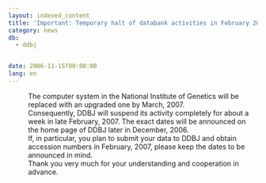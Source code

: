 ```yaml
---
layout: indexed_content
title: 'Important: Temporary halt of databank activities in February 2007'
category: news
db:
  - ddbj


date: 2006-11-15T00:00:00
lang: en
---
```


<dd>The computer system in the National Institute of Genetics will be replaced with an upgraded one by March, 2007.
<dd>Consequently, DDBJ will suspend its activity completely for about a week in late February, 2007. The exact dates will be announced on the home page of DDBJ later in December, 2006.
<dd>If, in particular, you plan to submit your data to DDBJ and obtain accession numbers in February, 2007, please keep the dates to be announced in mind.
<dd>Thank you very much for your understanding and cooperation in advance.</dd>
</dd>
</dd>
</dd>
